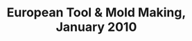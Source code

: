 ---
link: ""
title: "European Tool & Mold Making, January 2010"
description: ""
publishDate: ""
preview: ""
home: ""
summary: "Machining robots are growing in market demand owing to their attractiveness to manufacturing companies looking for a time- and money-saving alternative to CNC machine tools. Robotmaster software for programming 6-axis robots provides the same flexibility and speed as software used for programming CNC machine tools because it seamlessly integrates robot programming, simulation and code generation all within a CAD/CAM environment."
application: ""
industry: ""
article: "Robotics Software Allows a Machining Robot to be Programmed Just Like a CNC Machine Tool"
articleImagePath: "/assets/images/success/etmm_jan2010.jpg"
articleUrl: "https://www.robotmaster.com/assets/data/pdf/ETMM_janFeb10p28.pdf"
---